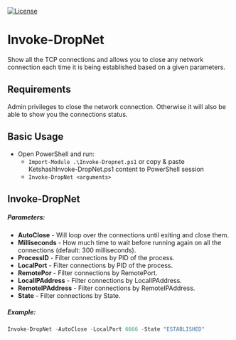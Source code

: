 [![License][license-img]][license]

# Invoke-DropNet
Show all the TCP connections and allows you to close any network connection each time it is being established based on a given parameters.


## Requirements
Admin privileges to close the network connection. Otherwise it will also be able to show you the connections status.

## Basic Usage
-	Open PowerShell and run:
	- `Import-Module .\Invoke-Dropnet.ps1` or copy & paste KetshashInvoke-DropNet.ps1 content to PowerShell session
	- `Invoke-DropNet <arguments>`

## Invoke-DropNet
##### Parameters:
* __AutoClose__ - Will loop over the connections until exiting and close them. 
* __Milliseconds__ - How much time to wait before running again on all the connections (default: 300 milliseconds). 
* __ProcessID__ - Filter connections by PID of the process.  
* __LocalPort__ - Filter connections by PID of the process.
* __RemotePor__ - Filter connections by RemotePort.
* __LocalIPAddress__ - Filter connections by LocalIPAddress. 
* __RemoteIPAddress__ - Filter connections by RemoteIPAddress. 
* __State__ - Filter connections by State. 



##### Example:
```powershell
Invoke-DropNet -AutoClose -LocalPort 6666 -State "ESTABLISHED"
```


[license-img]: https://img.shields.io/github/license/g3rzi/DropNet.svg
[license]: https://github.com/g3rzi/DropNet/blob/master/LICENSE
